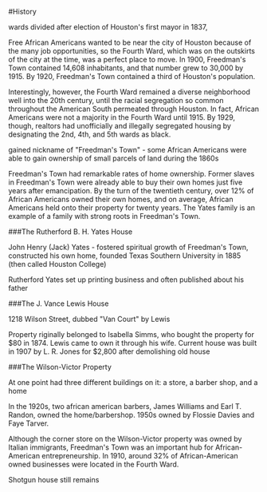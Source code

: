 #History

wards divided after election of Houston's first mayor in 1837, 

Free African Americans wanted to be near the city of Houston because of the many job opportunities, so the Fourth Ward, which was on the outskirts of the city at the time, was a perfect place to move.  In 1900, Freedman's Town contained 14,608 inhabitants, and that number grew to 30,000 by 1915. By 1920, Freedman's Town contained a third of Houston's population. 

Interestingly, however, the Fourth Ward remained a diverse neighborhood well into the 20th century, until the racial segregation so common throughout the American South permeated through Houston. In fact, African Americans were not a  majority in the Fourth Ward until 1915. By 1929, though, realtors had unofficially and illegally segregated housing by designating the 2nd, 4th, and 5th wards as black.

gained nickname of "Freedman's Town" - some African Americans were able to gain ownership of small parcels of land during the 1860s

Freedman's Town had remarkable rates of home ownership. Former slaves in Freedman's Town were already able to buy their own homes just five years after emancipation. By the turn of the twentieth century, over 12% of African Americans owned their own homes, and on average, African Americans held onto their property for twenty years. The Yates family is an example of a family with strong roots in Freedman's Town. 

###The Rutherford B. H. Yates House

John Henry (Jack) Yates - fostered spiritual growth of Freedman's Town, constructed his own home, founded Texas Southern University in 1885 (then called Houston College)

Rutherford Yates set up printing business and often published about his father

###The J. Vance Lewis House

1218 Wilson Street, dubbed "Van Court" by Lewis

Property riginally belonged to Isabella Simms, who bought the property for $80 in 1874. Lewis came to own it through his wife. Current house was built in 1907 by L. R. Jones for $2,800 after demolishing old house 

###The Wilson-Victor Property

At one point had three different buildings on it: a store, a barber shop, and a home

In the 1920s, two african american barbers, James Williams and Earl T. Randon, owned the home/barbershop. 1950s owned by Flossie Davies and Faye Tarver.

Although the corner store on the Wilson-Victor property was owned by Italian immigrants, Freedman's Town was an important hub for African-American entrepreneurship. In 1910, around 32% of African-American owned businesses were located in the Fourth Ward. 

Shotgun house still remains
